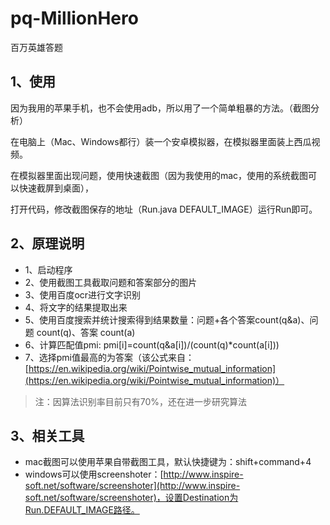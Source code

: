 # pq-MillionHero
百万英雄答题

## 1、使用
因为我用的苹果手机，也不会使用adb，所以用了一个简单粗暴的方法。（截图分析）

在电脑上（Mac、Windows都行）装一个安卓模拟器，在模拟器里面装上西瓜视频。

在模拟器里面出现问题，使用快速截图（因为我使用的mac，使用的系统截图可以快速截屏到桌面），

打开代码，修改截图保存的地址（Run.java DEFAULT_IMAGE）运行Run即可。

## 2、原理说明
* 1、启动程序
* 2、使用截图工具截取问题和答案部分的图片
* 3、使用百度ocr进行文字识别
* 4、将文字的结果提取出来
* 5、使用百度搜索并统计搜索得到结果数量：问题+各个答案count(q&a)、问题 count(q)、答案 count(a)
* 6、计算匹配值pmi: pmi[i]=count(q&a[i])/(count(q)*count(a[i]))
* 7、选择pmi值最高的为答案（该公式来自：[https://en.wikipedia.org/wiki/Pointwise_mutual_information](https://en.wikipedia.org/wiki/Pointwise_mutual_information)）

> 注：因算法识别率目前只有70%，还在进一步研究算法

## 3、相关工具
* mac截图可以使用苹果自带截图工具，默认快捷键为：shift+command+4
* windows可以使用screenshoter：[http://www.inspire-soft.net/software/screenshoter](http://www.inspire-soft.net/software/screenshoter)，设置Destination为Run.DEFAULT_IMAGE路径。